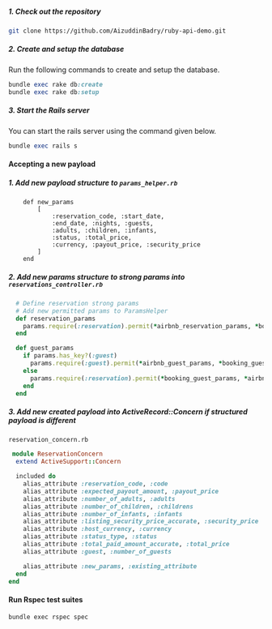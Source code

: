 ##### 1. Check out the repository

```bash
git clone https://github.com/AizuddinBadry/ruby-api-demo.git
```

##### 2. Create and setup the database

Run the following commands to create and setup the database.

```ruby
bundle exec rake db:create
bundle exec rake db:setup
```

##### 3. Start the Rails server

You can start the rails server using the command given below.

```ruby
bundle exec rails s
```

#### Accepting a new payload

##### 1. Add new payload structure to `params_helper.rb`

```
    def new_params
        [
            :reservation_code, :start_date,
            :end_date, :nights, :guests,
            :adults, :children, :infants,
            :status, :total_price,
            :currency, :payout_price, :security_price
        ]
    end
```

##### 2. Add new params structure to strong params into `reservations_controller.rb`

```ruby
  # Define reservation strong params
  # Add new permitted params to ParamsHelper
  def reservation_params
    params.require(:reservation).permit(*airbnb_reservation_params, *booking_reservation_params, *new_params)
  end

  def guest_params
    if params.has_key?(:guest)
      params.require(:guest).permit(*airbnb_guest_params, *booking_guest_params, *new_params)
    else
      params.require(:reservation).permit(*booking_guest_params, *airbnb_guest_params, *new_params)
    end
  end
```

##### 3. Add new created payload into ActiveRecord::Concern if structured payload is different

`reservation_concern.rb`

```ruby
 module ReservationConcern
  extend ActiveSupport::Concern

  included do
    alias_attribute :reservation_code, :code
    alias_attribute :expected_payout_amount, :payout_price
    alias_attribute :number_of_adults, :adults
    alias_attribute :number_of_children, :childrens
    alias_attribute :number_of_infants, :infants
    alias_attribute :listing_security_price_accurate, :security_price
    alias_attribute :host_currency, :currency
    alias_attribute :status_type, :status
    alias_attribute :total_paid_amount_accurate, :total_price
    alias_attribute :guest, :number_of_guests

    alias_attribute :new_params, :existing_attribute
  end
end
```

#### Run Rspec test suites

```
bundle exec rspec spec 
```
